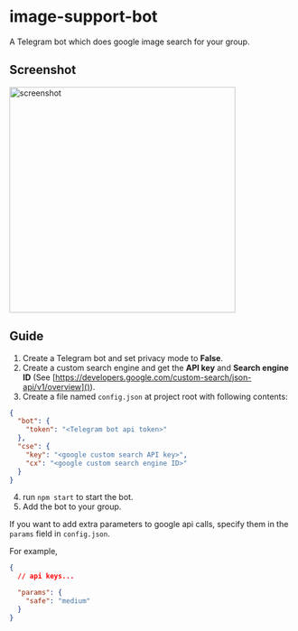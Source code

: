 # image-support-bot
A Telegram bot which does google image search for your group.

## Screenshot
<img src="http://i.imgur.com/Mse6MsC.jpg" width="400" alt="screenshot" />

## Guide
1. Create a Telegram bot and set privacy mode to **False**.
2. Create a custom search engine and get the **API key** and **Search engine ID** (See [https://developers.google.com/custom-search/json-api/v1/overview]()).
3. Create a file named `config.json` at project root with following contents:
```json
{
  "bot": {
    "token": "<Telegram bot api token>"
  },
  "cse": {
    "key": "<google custom search API key>",
    "cx": "<google custom search engine ID>"
  }
}
```
4. run `npm start` to start the bot.
5. Add the bot to your group.

If you want to add extra parameters to google api calls, specify them in the `params` field in `config.json`.

For example,
```json
{
  // api keys...

  "params": {
    "safe": "medium"
  }
}
```

